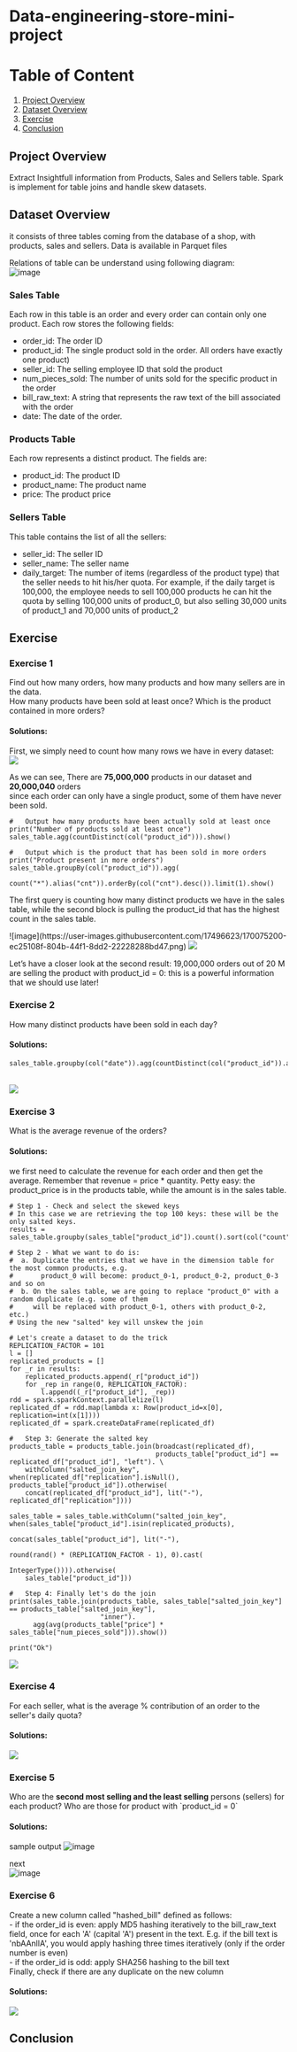 # Data-engineering-store-mini-project

# Table of Content
1. [Project Overview](#project)
2. [Dataset Overview](#dataset)
3. [Exercise](#ex)
4. [Conclusion](#con)

<a name="project"></a>
## Project Overview
Extract Insightfull information from Products, Sales and Sellers table. Spark is implement for table joins and handle skew datasets.<br>

<a name="dataset"></a>
## Dataset Overview
it consists of three tables coming from the database of a shop, with products, sales and sellers. Data is available in Parquet files<br>

Relations of table can be understand using following diagram:<br>
![image](https://user-images.githubusercontent.com/17496623/169950981-25589fd2-93bb-42af-aa40-22c66c45762c.png)
<h3>Sales Table</h3>
Each row in this table is an order and every order can contain only one product. Each row stores the following fields:
<ul>
<li>order_id: The order ID</li>
<li>product_id: The single product sold in the order. All orders have exactly one product)</li>
<li>seller_id: The selling employee ID that sold the product</li>
<li>num_pieces_sold: The number of units sold for the specific product in the order</li>
<li>bill_raw_text: A string that represents the raw text of the bill associated with the order</li>
<li>date: The date of the order.</li>
</ul>

<h3>Products Table</h3>
Each row represents a distinct product. The fields are:
<ul>
<li>product_id: The product ID</li>
<li>product_name: The product name</li>
<li>price: The product price</li>
</ul>
<h3>Sellers Table</h3>
This table contains the list of all the sellers:
<ul>
  <li>seller_id: The seller ID</li>
<li>seller_name: The seller name</li>
<li>daily_target: The number of items (regardless of the product type) that the seller needs to hit his/her quota. For example, if the daily target is 100,000, the employee needs to sell 100,000 products he can hit the quota by selling 100,000 units of product_0, but also selling 30,000 units of product_1 and 70,000 units of product_2</li>
</ul>

<a name="ex"></a>
## Exercise

<h3>Exercise 1</h3>
Find out how many orders, how many products and how many sellers are in the data.<br>
How many products have been sold at least once? Which is the product contained in more orders?<br>
<h4>Solutions:</h4>
First, we simply need to count how many rows we have in every dataset:<br>

<img src='https://user-images.githubusercontent.com/17496623/170081640-243c51ac-a909-469e-a4ce-ebbfdac6ead0.png'>

As we can see, There are <b>75,000,000</b> products in our dataset and <b>20,000,040</b> orders <br>
since each order can only have a single product, some of them have never been sold.<br>
```
#   Output how many products have been actually sold at least once
print("Number of products sold at least once")
sales_table.agg(countDistinct(col("product_id"))).show()

#   Output which is the product that has been sold in more orders
print("Product present in more orders")
sales_table.groupBy(col("product_id")).agg(
    count("*").alias("cnt")).orderBy(col("cnt").desc()).limit(1).show()
```
<p>The first query is counting how many distinct products we have in the sales table, while the second block is pulling the product_id that has the highest count in the sales table.</p>
![image](https://user-images.githubusercontent.com/17496623/170075200-ec25108f-804b-44f1-8dd2-22228288bd47.png)
<img src='https://user-images.githubusercontent.com/17496623/170075200-ec25108f-804b-44f1-8dd2-22228288bd47.png'>
<p>Let’s have a closer look at the second result: 19,000,000 orders out of 20 M are selling the product with product_id = 0: this is a powerful information that we should use later!</p>
<h3>Exercise 2</h3>
How many distinct products have been sold in each day?<br>
<h4>Solutions:</h4>

```
sales_table.groupby(col("date")).agg(countDistinct(col("product_id")).alias("distinct_products_sold")).orderBy(col("distinct_products_sold").desc()).show()
```
<br>
<img src='https://user-images.githubusercontent.com/17496623/170082241-698572a3-b54a-4816-b78c-b78e55af2660.png'>

<h3>Exercise 3</h3>
What is the average revenue of the orders?<br>
<h4>Solutions:</h4>
<p>we first need to calculate the revenue for each order and then get the average. Remember that revenue = price * quantity. Petty easy: the product_price is in the products table, while the amount is in the sales table.</p>

```
# Step 1 - Check and select the skewed keys 
# In this case we are retrieving the top 100 keys: these will be the only salted keys.
results = sales_table.groupby(sales_table["product_id"]).count().sort(col("count").desc()).limit(100).collect()

# Step 2 - What we want to do is:
#  a. Duplicate the entries that we have in the dimension table for the most common products, e.g.
#       product_0 will become: product_0-1, product_0-2, product_0-3 and so on
#  b. On the sales table, we are going to replace "product_0" with a random duplicate (e.g. some of them 
#     will be replaced with product_0-1, others with product_0-2, etc.)
# Using the new "salted" key will unskew the join

# Let's create a dataset to do the trick
REPLICATION_FACTOR = 101
l = []
replicated_products = []
for _r in results:
    replicated_products.append(_r["product_id"])
    for _rep in range(0, REPLICATION_FACTOR):
        l.append((_r["product_id"], _rep))
rdd = spark.sparkContext.parallelize(l)
replicated_df = rdd.map(lambda x: Row(product_id=x[0], replication=int(x[1])))
replicated_df = spark.createDataFrame(replicated_df)

#   Step 3: Generate the salted key
products_table = products_table.join(broadcast(replicated_df),
                                     products_table["product_id"] == replicated_df["product_id"], "left"). \
    withColumn("salted_join_key", when(replicated_df["replication"].isNull(), products_table["product_id"]).otherwise(
    concat(replicated_df["product_id"], lit("-"), replicated_df["replication"])))

sales_table = sales_table.withColumn("salted_join_key", when(sales_table["product_id"].isin(replicated_products),
                                                             concat(sales_table["product_id"], lit("-"),
                                                                    round(rand() * (REPLICATION_FACTOR - 1), 0).cast(
                                                                        IntegerType()))).otherwise(
    sales_table["product_id"]))

#   Step 4: Finally let's do the join
print(sales_table.join(products_table, sales_table["salted_join_key"] == products_table["salted_join_key"],
                       "inner").
      agg(avg(products_table["price"] * sales_table["num_pieces_sold"])).show())

print("Ok")
```

<img src='https://user-images.githubusercontent.com/17496623/170077224-b5faf288-d1a6-4ada-9d1b-6351d1d32d71.png'>

<h3>Exercise 4</h3>
For each seller, what is the average % contribution of an order to the seller's daily quota?<br>
<h4>Solutions:</h4>

<img src='https://user-images.githubusercontent.com/17496623/170078562-1d75f2e4-b82a-4d50-970a-9030f2aa14bb.png'>
<h3>Exercise 5</h3>
Who are the <b>second most selling and the least selling</b> persons (sellers) for each product? Who are those for product with `product_id = 0`<br>
<h4>Solutions:</h4>

sample output
![image](https://user-images.githubusercontent.com/17496623/170072334-98807e84-e67f-4291-9baa-e80561a1ef95.png)

next<br>
![image](https://user-images.githubusercontent.com/17496623/170072500-f4b3db72-08f1-4d60-8152-b479ab00b8bd.png)


<h3>Exercise 6</h3>
Create a new column called "hashed_bill" defined as follows:<br>
- if the order_id is even: apply MD5 hashing iteratively to the bill_raw_text field, once for each 'A' (capital 'A') present in the text. E.g. if the bill text is 'nbAAnllA', you would apply hashing three times iteratively (only if the order number is even)<br>
- if the order_id is odd: apply SHA256 hashing to the bill text<br>
Finally, check if there are any duplicate on the new column<br>
<h4>Solutions:</h4>

<img src='https://user-images.githubusercontent.com/17496623/170084469-631d4133-6fcd-4808-9655-551de881aeb4.png'>

<a name="con"></a>
## Conclusion
